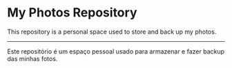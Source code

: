 # My Photos Repository

This repository is a personal space used to store and back up my photos.

---

Este repositório é um espaço pessoal usado para armazenar e fazer backup das minhas fotos.
